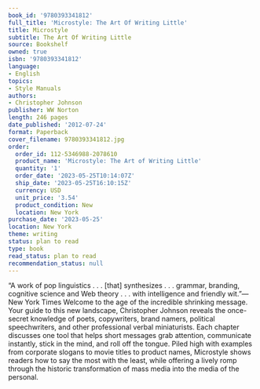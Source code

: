 ```yaml
---
book_id: '9780393341812'
full_title: 'Microstyle: The Art Of Writing Little'
title: Microstyle
subtitle: The Art Of Writing Little
source: Bookshelf
owned: true
isbn: '9780393341812'
language:
- English
topics:
- Style Manuals
authors:
- Christopher Johnson
publisher: WW Norton
length: 246 pages
date_published: '2012-07-24'
format: Paperback
cover_filename: 9780393341812.jpg
order:
  order_id: 112-5346988-2078610
  product_name: 'Microstyle: The Art of Writing Little'
  quantity: '1'
  order_date: '2023-05-25T10:14:07Z'
  ship_date: '2023-05-25T16:10:15Z'
  currency: USD
  unit_price: '3.54'
  product_condition: New
  location: New York
purchase_date: '2023-05-25'
location: New York
theme: writing
status: plan to read
type: book
read_status: plan to read
recommendation_status: null
---
```

“A work of pop linguistics . . . [that] synthesizes . . . grammar, branding, cognitive science and Web theory . . . with intelligence and friendly wit.”—New York Times
Welcome to the age of the incredible shrinking message. Your guide to this new landscape, Christopher Johnson reveals the once-secret knowledge of poets, copywriters, brand namers, political speechwriters, and other professional verbal miniaturists. Each chapter discusses one tool that helps short messages grab attention, communicate instantly, stick in the mind, and roll off the tongue. Piled high with examples from corporate slogans to movie titles to product names, Microstyle shows readers how to say the most with the least, while offering a lively romp through the historic transformation of mass media into the media of the personal.
